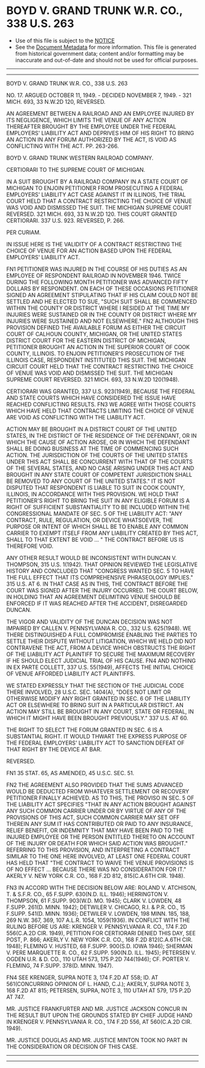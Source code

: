 ---
---

# BOYD V. GRAND TRUNK W.R. CO., 338 U.S. 263

* Use of this file is subject to the [NOTICE](https://github.com/publicdocs/notice/blob/master/NOTICE)
* See the [Document Metadata](../../../) for more information.
  This file is generated from historical government data; content and/or formatting may be inaccurate and out-of-date and should not be used for official purposes.

----------
----------

BOYD V. GRAND TRUNK W.R. CO., 338 U.S. 263

NO. 17.  ARGUED OCTOBER 11, 1949.  - DECIDED NOVEMBER 7, 1949.  - 321 MICH. 693, 33 N.W.2D 120, REVERSED.

AN AGREEMENT BETWEEN A RAILROAD AND AN EMPLOYEE INJURED BY ITS NEGLIGENCE, WHICH LIMITS THE VENUE OF ANY ACTION THEREAFTER BROUGHT BY THE EMPLOYEE UNDER THE FEDERAL EMPLOYERS' LIABILITY ACT AND DEPRIVES HIM OF HIS RIGHT TO BRING AN ACTION IN ANY FORUM AUTHORIZED BY THE ACT, IS VOID AS CONFLICTING WITH THE ACT.  PP. 263-266.

BOYD V. GRAND TRUNK WESTERN RAILROAD COMPANY.

CERTIORARI TO THE SUPREME COURT OF MICHIGAN.

IN A SUIT BROUGHT BY A RAILROAD COMPANY IN A STATE COURT OF MICHIGAN TO ENJOIN PETITIONER FROM PROSECUTING A FEDERAL EMPLOYERS' LIABILITY ACT CASE AGAINST IT IN ILLINOIS, THE TRIAL COURT HELD THAT A CONTRACT RESTRICTING THE CHOICE OF VENUE WAS VOID AND DISMISSED THE SUIT.  THE MICHIGAN SUPREME COURT REVERSED.  321 MICH. 693, 33 N.W.2D 120.  THIS COURT GRANTED CERTIORARI.  337 U.S. 923.  REVERSED, P. 266.

PER CURIAM.

IN ISSUE HERE IS THE VALIDITY OF A CONTRACT RESTRICTING THE CHOICE OF VENUE FOR AN ACTION BASED UPON THE FEDERAL EMPLOYERS' LIABILITY ACT.

FN1  PETITIONER WAS INJURED IN THE COURSE OF HIS DUTIES AS AN EMPLOYEE OF RESPONDENT RAILROAD IN NOVEMBER 1946.  TWICE DURING THE FOLLOWING MONTH PETITIONER WAS ADVANCED FIFTY DOLLARS BY RESPONDENT.  ON EACH OF THESE OCCASIONS PETITIONER SIGNED AN AGREEMENT STIPULATING THAT IF HIS CLAIM COULD NOT BE SETTLED AND HE ELECTED TO SUE, "SUCH SUIT SHALL BE COMMENCED WITHIN THE COUNTY OR DISTRICT WHERE I RESIDED AT THE TIME MY INJURIES WERE SUSTAINED OR IN THE COUNTY OR DISTRICT WHERE MY INJURIES WERE SUSTAINED AND NOT ELSEWHERE."  FN2 ALTHOUGH THIS PROVISION DEFINED THE AVAILABLE FORUM AS EITHER THE CIRCUIT COURT OF CALHOUN COUNTY, MICHIGAN, OR THE UNITED STATES DISTRICT COURT FOR THE EASTERN DISTRICT OF MICHIGAN, PETITIONER BROUGHT AN ACTION IN THE SUPERIOR COURT OF COOK COUNTY, ILLINOIS.  TO ENJOIN PETITIONER'S PROSECUTION OF THE ILLINOIS CASE, RESPONDENT INSTITUTED THIS SUIT.  THE MICHIGAN CIRCUIT COURT HELD THAT THE CONTRACT RESTRICTING THE CHOICE OF VENUE WAS VOID AND DISMISSED THE SUIT.  THE MICHIGAN SUPREME COURT REVERSED.  321 MICH. 693, 33 N.W.2D 120(1948).

CERTIORARI WAS GRANTED, 337 U.S. 923(1949), BECAUSE THE FEDERAL AND STATE COURTS WHICH HAVE CONSIDERED THE ISSUE HAVE REACHED CONFLICTING RESULTS.  FN3  WE AGREE WITH THOSE COURTS WHICH HAVE HELD THAT CONTRACTS LIMITING THE CHOICE OF VENUE ARE VOID AS CONFLICTING WITH THE LIABILITY ACT.

ACTION MAY BE BROUGHT IN A DISTRICT COURT OF THE UNITED STATES, IN THE DISTRICT OF THE RESIDENCE OF THE DEFENDANT, OR IN WHICH THE CAUSE OF ACTION AROSE, OR IN WHICH THE DEFENDANT SHALL BE DOING BUSINESS AT THE TIME OF COMMENCING SUCH ACTION.  THE JURISDICTION OF THE COURTS OF THE UNITED STATES UNDER THIS ACT SHALL BE CONCURRENT WITH THAT OF THE COURTS OF THE SEVERAL STATES, AND NO CASE ARISING UNDER THIS ACT AND BROUGHT IN ANY STATE COURT OF COMPETENT JURISDICTION SHALL BE REMOVED TO ANY COURT OF THE UNITED STATES."  IT IS NOT DISPUTED THAT RESPONDENT IS LIABLE TO SUIT IN COOK COUNTY, ILLINOIS, IN ACCORDANCE WITH THIS PROVISION.  WE HOLD THAT PETITIONER'S RIGHT TO BRING THE SUIT IN ANY ELIGIBLE FORUM IS A RIGHT OF SUFFICIENT SUBSTANTIALITY TO BE INCLUDED WITHIN THE CONGRESSIONAL MANDATE OF SEC. 5 OF THE LIABILITY ACT:  "ANY CONTRACT, RULE, REGULATION, OR DEVICE WHATSOEVER, THE PURPOSE OR INTENT OF WHICH SHALL BE TO ENABLE ANY COMMON CARRIER TO EXEMPT ITSELF FROM ANY LIABILITY CREATED BY THIS ACT, SHALL TO THAT EXTENT BE VOID  ...  " THE CONTRACT BEFORE US IS THEREFORE VOID.

ANY OTHER RESULT WOULD BE INCONSISTENT WITH DUNCAN V. THOMPSON, 315 U.S. 1(1942).  THAT OPINION REVIEWED THE LEGISLATIVE HISTORY AND CONCLUDED THAT "CONGRESS WANTED SEC. 5 TO HAVE THE FULL EFFECT THAT ITS COMPREHENSIVE PHRASEOLOGY IMPLIES."  315 U.S. AT 6.  IN THAT CASE AS IN THIS, THE CONTRACT BEFORE THE COURT WAS SIGNED AFTER THE INJURY OCCURRED.  THE COURT BELOW, IN HOLDING THAT AN AGREEMENT DELIMITING VENUE SHOULD BE ENFORCED IF IT WAS REACHED AFTER THE ACCIDENT, DISREGARDED DUNCAN.

THE VIGOR AND VALIDITY OF THE DUNCAN DECISION WAS NOT IMPAIRED BY CALLEN V. PENNSYLVANIA R. CO., 332 U.S. 625(1948).  WE THERE DISTINGUISHED A FULL COMPROMISE ENABLING THE PARTIES TO SETTLE THEIR DISPUTE WITHOUT LITIGATION, WHICH WE HELD DID NOT CONTRAVENE THE ACT, FROM A DEVICE WHICH OBSTRUCTS THE RIGHT OF THE LIABILITY ACT PLAINTIFF TO SECURE THE MAXIMUM RECOVERY IF HE SHOULD ELECT JUDICIAL TRIAL OF HIS CAUSE.  FN4  AND NOTHING IN EX PARTE COLLETT, 337 U.S. 55(1949), AFFECTS THE INITIAL CHOICE OF VENUE AFFORDED LIABILITY ACT PLAINTIFFS.

WE STATED EXPRESSLY THAT THE SECTION OF THE JUDICIAL CODE THERE INVOLVED, 28 U.S.C. SEC. 1404(A), "DOES NOT LIMIT OR OTHERWISE MODIFY ANY RIGHT GRANTED IN SEC. 6 OF THE LIABILITY ACT OR ELSEWHERE TO BRING SUIT IN A PARTICULAR DISTRICT.  AN ACTION MAY STILL BE BROUGHT IN ANY COURT, STATE OR FEDERAL, IN WHICH IT MIGHT HAVE BEEN BROUGHT PREVIOUSLY."  337 U.S. AT 60.

THE RIGHT TO SELECT THE FORUM GRANTED IN SEC. 6 IS A SUBSTANTIAL RIGHT.  IT WOULD THWART THE EXPRESS PURPOSE OF THE FEDERAL EMPLOYERS' LIABILITY ACT TO SANCTION DEFEAT OF THAT RIGHT BY THE DEVICE AT BAR.

REVERSED.

FN1  35 STAT. 65, AS AMENDED, 45 U.S.C. SEC. 51.

FN2  THE AGREEMENT ALSO PROVIDED THAT THE SUMS ADVANCED WOULD BE DEDUCTED FROM WHATEVER SETTLEMENT OR RECOVERY PETITIONER FINALLY ACHIEVED.  AS TO THIS, THE PROVISO IN SEC. 5 OF THE LIABILITY ACT SPECIFIES "THAT IN ANY ACTION BROUGHT AGAINST ANY SUCH COMMON CARRIER UNDER OR BY VIRTUE OF ANY OF THE PROVISIONS OF THIS ACT, SUCH COMMON CARRIER MAY SET OFF THEREIN ANY SUM IT HAS CONTRIBUTED OR PAID TO ANY INSURANCE, RELIEF BENEFIT, OR INDEMNITY THAT MAY HAVE BEEN PAID TO THE INJURED EMPLOYEE OR THE PERSON ENTITLED THERETO ON ACCOUNT OF THE INJURY OR DEATH FOR WHICH SAID ACTION WAS BROUGHT."  REFERRING TO THIS PROVISION, AND INTERPRETING A CONTRACT SIMILAR TO THE ONE HERE INVOLVED, AT LEAST ONE FEDERAL COURT HAS HELD THAT "THE CONTRACT TO WAIVE THE VENUE PROVISIONS IS OF NO EFFECT  ...  BECAUSE THERE WAS NO CONSIDERATION FOR IT."  AKERLY V. NEW YORK C.R. CO., 168 F.2D 812, 815(C.A.6TH CIR. 1948).

FN3  IN ACCORD WITH THE DECISION BELOW ARE:  ROLAND V. ATCHISON, T. & S.F.R. CO., 65 F.SUPP.  630(N.D. ILL. 1946); HERRINGTON V. THOMPSON, 61 F.SUPP.  903(W.D. MO. 1945); CLARK V. LOWDEN, 48 F.SUPP.  261(D. MINN. 1942); DETWILER V. CHICAGO, R.I. & P.R. CO., 15 F.SUPP.  541(D. MINN. 1936); DETWILER V. LOWDEN, 198 MINN. 185, 188, 269 N.W. 367, 369, 107 A.L.R. 1054, 1059(1936).  IN CONFLICT WITH THE RULING BEFORE US ARE: KRENGER V. PENNSYLVANIA R. CO., 174 F.2D 556(C.A.2D CIR. 1949), PETITION FOR CERTIORARI DENIED THIS DAY, SEE POST, P. 866; AKERLY V. NEW YORK C.R. CO., 168 F.2D 812(C.A.6TH CIR. 1948); FLEMING V. HUSTED, 68 F.SUPP.  900(S.D. IOWA 1946); SHERMAN V. PERE MARQUETTE R. CO., 62 F.SUPP.  590(N.D. ILL. 1945); PETERSEN V. OGDEN U.R. & D. CO., 110 UTAH 573, 175 P.2D 744(1946); CF. PORTER V. FLEMING, 74 F.SUPP.  378(D. MINN. 1947).

FN4  SEE KRENGER, SUPRA NOTE 3, 174 F.2D AT 558; ID. AT 561(CONCURRING OPINION OF L. HAND, C.J.); AKERLY, SUPRA NOTE 3, 168 F.2D AT 815; PETERSEN, SUPRA, NOTE 3, 110 UTAH AT 579, 175 P.2D AT 747.

MR. JUSTICE FRANKFURTER AND MR. JUSTICE JACKSON CONCUR IN THE RESULT BUT UPON THE GROUNDS STATED BY CHIEF JUDGE HAND IN KRENGER V. PENNSYLVANIA R. CO., 174 F.2D 556, AT 560(C.A.2D CIR. 1949).

MR. JUSTICE DOUGLAS AND MR. JUSTICE MINTON TOOK NO PART IN THE CONSIDERATION OR DECISION OF THIS CASE.


----------
----------


